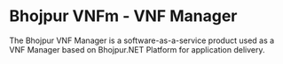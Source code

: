 # Bhojpur VNFm - VNF Manager
The Bhojpur VNF Manager is a software-as-a-service product used as a VNF Manager based on Bhojpur.NET Platform for application delivery.
